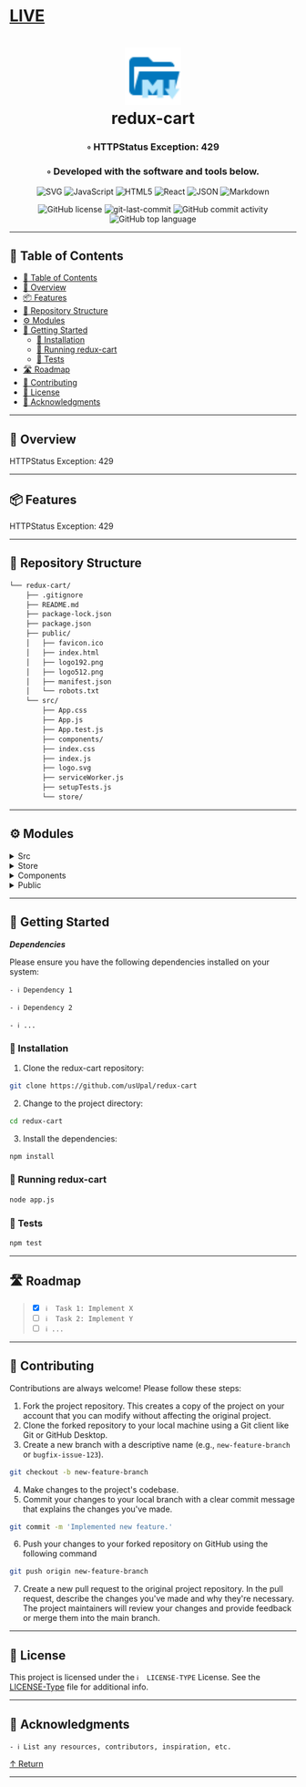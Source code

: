 # [LIVE](https://redux-cart-khaki.vercel.app/)
<div align="center">
<h1 align="center">
<img src="https://raw.githubusercontent.com/PKief/vscode-material-icon-theme/ec559a9f6bfd399b82bb44393651661b08aaf7ba/icons/folder-markdown-open.svg" width="100" />
<br>redux-cart</h1>
<h3>◦ HTTPStatus Exception: 429</h3>
<h3>◦ Developed with the software and tools below.</h3>

<p align="center">
<img src="https://img.shields.io/badge/SVG-FFB13B.svg?style&logo=SVG&logoColor=black" alt="SVG" />
<img src="https://img.shields.io/badge/JavaScript-F7DF1E.svg?style&logo=JavaScript&logoColor=black" alt="JavaScript" />
<img src="https://img.shields.io/badge/HTML5-E34F26.svg?style&logo=HTML5&logoColor=white" alt="HTML5" />
<img src="https://img.shields.io/badge/React-61DAFB.svg?style&logo=React&logoColor=black" alt="React" />
<img src="https://img.shields.io/badge/JSON-000000.svg?style&logo=JSON&logoColor=white" alt="JSON" />
<img src="https://img.shields.io/badge/Markdown-000000.svg?style&logo=Markdown&logoColor=white" alt="Markdown" />
</p>
<img src="https://img.shields.io/github/license/usUpal/redux-cart?style&color=5D6D7E" alt="GitHub license" />
<img src="https://img.shields.io/github/last-commit/usUpal/redux-cart?style&color=5D6D7E" alt="git-last-commit" />
<img src="https://img.shields.io/github/commit-activity/m/usUpal/redux-cart?style&color=5D6D7E" alt="GitHub commit activity" />
<img src="https://img.shields.io/github/languages/top/usUpal/redux-cart?style&color=5D6D7E" alt="GitHub top language" />
</div>

---

## 📖 Table of Contents
- [📖 Table of Contents](#-table-of-contents)
- [📍 Overview](#-overview)
- [📦 Features](#-features)
- [📂 Repository Structure](#-repository-structure)
- [⚙️ Modules](#modules)
- [🚀 Getting Started](#-getting-started)
    - [🔧 Installation](#-installation)
    - [🤖 Running redux-cart](#-running-redux-cart)
    - [🧪 Tests](#-tests)
- [🛣 Roadmap](#-roadmap)
- [🤝 Contributing](#-contributing)
- [📄 License](#-license)
- [👏 Acknowledgments](#-acknowledgments)

---


## 📍 Overview

HTTPStatus Exception: 429

---

## 📦 Features

HTTPStatus Exception: 429

---


## 📂 Repository Structure

```sh
└── redux-cart/
    ├── .gitignore
    ├── README.md
    ├── package-lock.json
    ├── package.json
    ├── public/
    │   ├── favicon.ico
    │   ├── index.html
    │   ├── logo192.png
    │   ├── logo512.png
    │   ├── manifest.json
    │   └── robots.txt
    └── src/
        ├── App.css
        ├── App.js
        ├── App.test.js
        ├── components/
        ├── index.css
        ├── index.js
        ├── logo.svg
        ├── serviceWorker.js
        ├── setupTests.js
        └── store/
```


---

## ⚙️ Modules

<details closed><summary>Src</summary>

| File                                                                                    | Summary                                                                                                                                                                                                                                                                                                                                                                          |
| ---                                                                                     | ---                                                                                                                                                                                                                                                                                                                                                                              |
| [index.js](https://github.com/usUpal/redux-cart/blob/main/src/index.js)                 | The code in `src/index.js` is responsible for rendering the React application. It sets up the Redux store and wraps the `App` component in a `<Provider>` to provide access to the store. The rendered app is then inserted into the `root` element of the HTML document. Additionally, it includes code for service workers to enable offline functionality and faster loading. |
| [App.css](https://github.com/usUpal/redux-cart/blob/main/src/App.css)                   | HTTPStatus Exception: 429                                                                                                                                                                                                                                                                                                                                                        |
| [App.test.js](https://github.com/usUpal/redux-cart/blob/main/src/App.test.js)           | HTTPStatus Exception: 429                                                                                                                                                                                                                                                                                                                                                        |
| [App.js](https://github.com/usUpal/redux-cart/blob/main/src/App.js)                     | HTTPStatus Exception: 429                                                                                                                                                                                                                                                                                                                                                        |
| [index.css](https://github.com/usUpal/redux-cart/blob/main/src/index.css)               | HTTPStatus Exception: 429                                                                                                                                                                                                                                                                                                                                                        |
| [serviceWorker.js](https://github.com/usUpal/redux-cart/blob/main/src/serviceWorker.js) | HTTPStatus Exception: 429                                                                                                                                                                                                                                                                                                                                                        |
| [setupTests.js](https://github.com/usUpal/redux-cart/blob/main/src/setupTests.js)       | HTTPStatus Exception: 429                                                                                                                                                                                                                                                                                                                                                        |

</details>

<details closed><summary>Store</summary>

| File                                                                                        | Summary                   |
| ---                                                                                         | ---                       |
| [index.js](https://github.com/usUpal/redux-cart/blob/main/src/store/index.js)               | HTTPStatus Exception: 429 |
| [cart-clice.js](https://github.com/usUpal/redux-cart/blob/main/src/store/cart-clice.js)     | HTTPStatus Exception: 429 |
| [cart-actions.js](https://github.com/usUpal/redux-cart/blob/main/src/store/cart-actions.js) | HTTPStatus Exception: 429 |
| [ui-slice.js](https://github.com/usUpal/redux-cart/blob/main/src/store/ui-slice.js)         | HTTPStatus Exception: 429 |
| [auth-slice.js](https://github.com/usUpal/redux-cart/blob/main/src/store/auth-slice.js)     | HTTPStatus Exception: 429 |

</details>

<details closed><summary>Components</summary>

| File                                                                                             | Summary                   |
| ---                                                                                              | ---                       |
| [Header.css](https://github.com/usUpal/redux-cart/blob/main/src/components/Header.css)           | HTTPStatus Exception: 429 |
| [Auth.js](https://github.com/usUpal/redux-cart/blob/main/src/components/Auth.js)                 | HTTPStatus Exception: 429 |
| [Product.css](https://github.com/usUpal/redux-cart/blob/main/src/components/Product.css)         | HTTPStatus Exception: 429 |
| [Notification.js](https://github.com/usUpal/redux-cart/blob/main/src/components/Notification.js) | HTTPStatus Exception: 429 |
| [Auth.css](https://github.com/usUpal/redux-cart/blob/main/src/components/Auth.css)               | HTTPStatus Exception: 429 |
| [Products.js](https://github.com/usUpal/redux-cart/blob/main/src/components/Products.js)         | HTTPStatus Exception: 429 |
| [CartItems.js](https://github.com/usUpal/redux-cart/blob/main/src/components/CartItems.js)       | HTTPStatus Exception: 429 |
| [Cart.js](https://github.com/usUpal/redux-cart/blob/main/src/components/Cart.js)                 | HTTPStatus Exception: 429 |
| [Layout.css](https://github.com/usUpal/redux-cart/blob/main/src/components/Layout.css)           | HTTPStatus Exception: 429 |
| [Layout.js](https://github.com/usUpal/redux-cart/blob/main/src/components/Layout.js)             | HTTPStatus Exception: 429 |
| [Product.js](https://github.com/usUpal/redux-cart/blob/main/src/components/Product.js)           | HTTPStatus Exception: 429 |
| [Header.js](https://github.com/usUpal/redux-cart/blob/main/src/components/Header.js)             | HTTPStatus Exception: 429 |
| [Cart.css](https://github.com/usUpal/redux-cart/blob/main/src/components/Cart.css)               | HTTPStatus Exception: 429 |
| [CartItem.js](https://github.com/usUpal/redux-cart/blob/main/src/components/CartItem.js)         | HTTPStatus Exception: 429 |

</details>

<details closed><summary>Public</summary>

| File                                                                           | Summary                   |
| ---                                                                            | ---                       |
| [robots.txt](https://github.com/usUpal/redux-cart/blob/main/public/robots.txt) | HTTPStatus Exception: 429 |
| [index.html](https://github.com/usUpal/redux-cart/blob/main/public/index.html) | HTTPStatus Exception: 429 |

</details>

---

## 🚀 Getting Started

***Dependencies***

Please ensure you have the following dependencies installed on your system:

`- ℹ️ Dependency 1`

`- ℹ️ Dependency 2`

`- ℹ️ ...`

### 🔧 Installation

1. Clone the redux-cart repository:
```sh
git clone https://github.com/usUpal/redux-cart
```

2. Change to the project directory:
```sh
cd redux-cart
```

3. Install the dependencies:
```sh
npm install
```

### 🤖 Running redux-cart

```sh
node app.js
```

### 🧪 Tests
```sh
npm test
```

---


## 🛣 Roadmap

> - [X] `ℹ️  Task 1: Implement X`
> - [ ] `ℹ️  Task 2: Implement Y`
> - [ ] `ℹ️ ...`


---

## 🤝 Contributing

Contributions are always welcome! Please follow these steps:
1. Fork the project repository. This creates a copy of the project on your account that you can modify without affecting the original project.
2. Clone the forked repository to your local machine using a Git client like Git or GitHub Desktop.
3. Create a new branch with a descriptive name (e.g., `new-feature-branch` or `bugfix-issue-123`).
```sh
git checkout -b new-feature-branch
```
4. Make changes to the project's codebase.
5. Commit your changes to your local branch with a clear commit message that explains the changes you've made.
```sh
git commit -m 'Implemented new feature.'
```
6. Push your changes to your forked repository on GitHub using the following command
```sh
git push origin new-feature-branch
```
7. Create a new pull request to the original project repository. In the pull request, describe the changes you've made and why they're necessary.
The project maintainers will review your changes and provide feedback or merge them into the main branch.

---

## 📄 License

This project is licensed under the `ℹ️  LICENSE-TYPE` License. See the [LICENSE-Type](LICENSE) file for additional info.

---

## 👏 Acknowledgments

`- ℹ️ List any resources, contributors, inspiration, etc.`

[↑ Return](#Top)

---
